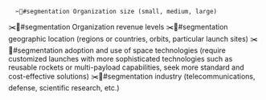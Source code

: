      ✂️🙋#segmentation Organization size (small, medium, large)
✂️🙋#segmentation Organization revenue levels
✂️🙋#segmentation geographic location (regions or countries, orbits, particular launch sites)
✂️🙋#segmentation adoption and use of space technologies (require customized launches with more sophisticated technologies such as reusable rockets or multi-payload capabilities, seek more standard and cost-effective solutions)
✂️🙋#segmentation industry (telecommunications, defense, scientific research, etc.)


